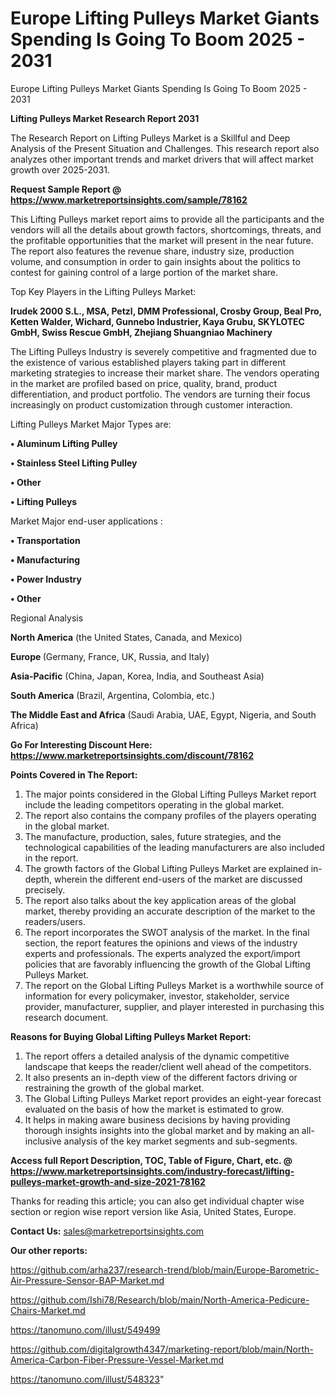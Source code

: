 # Europe Lifting Pulleys Market Giants Spending Is Going To Boom 2025 - 2031
Europe Lifting Pulleys Market Giants Spending Is Going To Boom 2025 - 2031

<strong>Lifting Pulleys Market Research Report 2031</strong>

The Research Report on Lifting Pulleys Market is a Skillful and Deep Analysis of the Present Situation and Challenges. This research report also analyzes other important trends and market drivers that will affect market growth over 2025-2031.

<strong>Request Sample Report @ <a href=https://www.marketreportsinsights.com/sample/78162>https://www.marketreportsinsights.com/sample/78162</a></strong>

This Lifting Pulleys market report aims to provide all the participants and the vendors will all the details about growth factors, shortcomings, threats, and the profitable opportunities that the market will present in the near future. The report also features the revenue share, industry size, production volume, and consumption in order to gain insights about the politics to contest for gaining control of a large portion of the market share.

Top Key Players in the Lifting Pulleys Market:

<strong>Irudek 2000 S.L., MSA, Petzl, DMM Professional, Crosby Group, Beal Pro, Ketten Walder, Wichard, Gunnebo Industrier, Kaya Grubu, SKYLOTEC GmbH, Swiss Rescue GmbH, Zhejiang Shuangniao Machinery</strong>

The Lifting Pulleys Industry is severely competitive and fragmented due to the existence of various established players taking part in different marketing strategies to increase their market share. The vendors operating in the market are profiled based on price, quality, brand, product differentiation, and product portfolio. The vendors are turning their focus increasingly on product customization through customer interaction.

Lifting Pulleys Market Major Types are:

<strong>• Aluminum Lifting Pulley

• Stainless Steel Lifting Pulley

• Other

• Lifting Pulleys</strong>

Market Major end-user applications :

<strong>• Transportation

• Manufacturing

• Power Industry

• Other</strong>

Regional Analysis

</u><strong><b>North America</b></strong> (the United States, Canada, and Mexico)

<strong><b>Europe </b></strong>(Germany, France, UK, Russia, and Italy)

<strong><b>Asia-Pacific</b></strong> (China, Japan, Korea, India, and Southeast Asia)

<strong><b>South America</b></strong> (Brazil, Argentina, Colombia, etc.)

<strong><b>The Middle East and Africa</b></strong> (Saudi Arabia, UAE, Egypt, Nigeria, and South Africa)

<strong>Go For Interesting Discount Here: <a href=https://www.marketreportsinsights.com/discount/78162>https://www.marketreportsinsights.com/discount/78162</a></strong>

<strong>Points Covered in The Report:</strong>
<ol>
  <li>The major points considered in the Global Lifting Pulleys Market report include the leading competitors operating in the global market.</li>
  <li>The report also contains the company profiles of the players operating in the global market.</li>
  <li>The manufacture, production, sales, future strategies, and the technological capabilities of the leading manufacturers are also included in the report.</li>
  <li>The growth factors of the Global Lifting Pulleys Market are explained in-depth, wherein the different end-users of the market are discussed precisely.</li>
  <li>The report also talks about the key application areas of the global market, thereby providing an accurate description of the market to the readers/users.</li>
  <li>The report incorporates the SWOT analysis of the market. In the final section, the report features the opinions and views of the industry experts and professionals. The experts analyzed the export/import policies that are favorably influencing the growth of the Global Lifting Pulleys Market.</li>
  <li>The report on the Global Lifting Pulleys Market is a worthwhile source of information for every policymaker, investor, stakeholder, service provider, manufacturer, supplier, and player interested in purchasing this research document.</li>
</ol>
<strong>Reasons for Buying Global Lifting Pulleys Market Report:</strong>

<ol>
  <li>The report offers a detailed analysis of the dynamic competitive landscape that keeps the reader/client well ahead of the competitors.</li>
  <li>It also presents an in-depth view of the different factors driving or restraining the growth of the global market.</li>
  <li>The Global Lifting Pulleys Market report provides an eight-year forecast evaluated on the basis of how the market is estimated to grow.</li>
  <li>It helps in making aware business decisions by having providing thorough insights insights into the global market and by making an all-inclusive analysis of the key market segments and sub-segments.</li>
</ol>
<strong>Access full Report Description, TOC, Table of Figure, Chart, etc. @ <a href=https://www.marketreportsinsights.com/industry-forecast/lifting-pulleys-market-growth-and-size-2021-78162>https://www.marketreportsinsights.com/industry-forecast/lifting-pulleys-market-growth-and-size-2021-78162</a></strong>


Thanks for reading this article; you can also get individual chapter wise section or region wise report version like Asia, United States, Europe.

<strong>Contact Us:</strong>
sales@marketreportsinsights.com

<strong>Our other reports:</strong>

<a href=https://github.com/arha237/research-trend/blob/main/Europe-Barometric-Air-Pressure-Sensor-BAP-Market.md>https://github.com/arha237/research-trend/blob/main/Europe-Barometric-Air-Pressure-Sensor-BAP-Market.md</a>

<a href=https://github.com/Ishi78/Research/blob/main/North-America-Pedicure-Chairs-Market.md>https://github.com/Ishi78/Research/blob/main/North-America-Pedicure-Chairs-Market.md</a>

<a href=https://tanomuno.com/illust/549499>https://tanomuno.com/illust/549499</a>

<a href=https://github.com/digitalgrowth4347/marketing-report/blob/main/North-America-Carbon-Fiber-Pressure-Vessel-Market.md>https://github.com/digitalgrowth4347/marketing-report/blob/main/North-America-Carbon-Fiber-Pressure-Vessel-Market.md</a>

<a href=https://tanomuno.com/illust/548323>https://tanomuno.com/illust/548323</a>"
